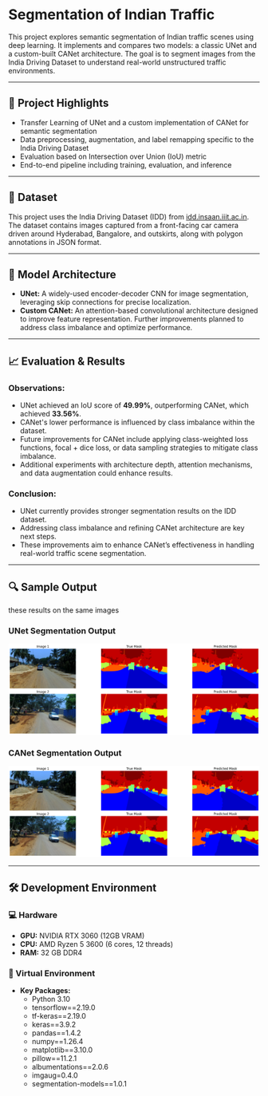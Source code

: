 # Segmentation of Indian Traffic

This project explores semantic segmentation of Indian traffic scenes using deep learning. It implements and compares two models: a classic UNet and a custom-built CANet architecture. The goal is to segment images from the India Driving Dataset to understand real-world unstructured traffic environments.

---

## 📌 Project Highlights

- Transfer Learning of UNet and a custom implementation of CANet for semantic segmentation
- Data preprocessing, augmentation, and label remapping specific to the India Driving Dataset
- Evaluation based on Intersection over Union (IoU) metric
- End-to-end pipeline including training, evaluation, and inference

---

## 📂 Dataset

This project uses the India Driving Dataset (IDD) from [idd.insaan.iiit.ac.in](https://idd.insaan.iiit.ac.in/). The dataset contains images captured from a front-facing car camera driven around Hyderabad, Bangalore, and outskirts, along with polygon annotations in JSON format.

---

## 🧱 Model Architecture

- **UNet:** A widely-used encoder-decoder CNN for image segmentation, leveraging skip connections for precise localization.
- **Custom CANet:** An attention-based convolutional architecture designed to improve feature representation. Further improvements planned to address class imbalance and optimize performance.

---

## 📈 Evaluation & Results

### Observations:
- UNet achieved an IoU score of **49.99%**, outperforming CANet, which achieved **33.56%**.
- CANet's lower performance is influenced by class imbalance within the dataset.
- Future improvements for CANet include applying class-weighted loss functions, focal + dice loss, or data sampling strategies to mitigate class imbalance.
- Additional experiments with architecture depth, attention mechanisms, and data augmentation could enhance results.

### Conclusion:
- UNet currently provides stronger segmentation results on the IDD dataset.
- Addressing class imbalance and refining CANet architecture are key next steps.
- These improvements aim to enhance CANet’s effectiveness in handling real-world traffic scene segmentation.

---

## 🔍 Sample Output
these results on the same images
### UNet Segmentation Output
![UNet Segmentation Output](UNet_output.png)
### CANet Segmentation Output
![CANet Segmentation Output](UNet_output.png)

---

## 🛠️ Development Environment

### 💻 Hardware

*   **GPU:** NVIDIA RTX 3060 (12GB VRAM)  
*   **CPU:** AMD Ryzen 5 3600 (6 cores, 12 threads)  
*   **RAM:** 32 GB DDR4  

### 🧪 Virtual Environment

*   **Key Packages:**  
    *   Python 3.10  
    *   tensorflow==2.19.0  
    *   tf-keras==2.19.0  
    *   keras==3.9.2  
    *   pandas==1.4.2  
    *   numpy==1.26.4  
    *   matplotlib==3.10.0
    *   pillow==11.2.1
    *   albumentations==2.0.6
    *   imgaug=0.4.0
    *   segmentation-models==1.0.1
